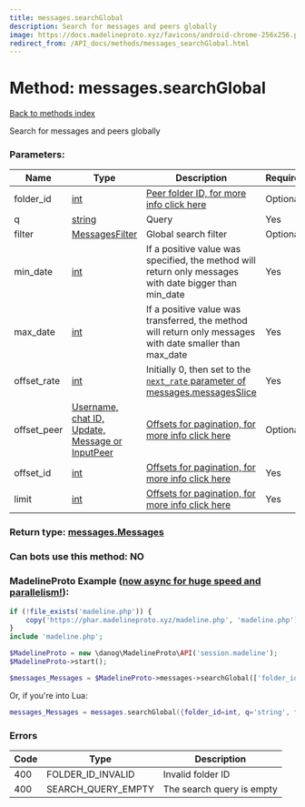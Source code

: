 ```yaml
---
title: messages.searchGlobal
description: Search for messages and peers globally
image: https://docs.madelineproto.xyz/favicons/android-chrome-256x256.png
redirect_from: /API_docs/methods/messages_searchGlobal.html
---
```

# Method: messages.searchGlobal
[Back to methods index](index.md)



Search for messages and peers globally

### Parameters:

| Name     |    Type       | Description | Required |
|----------|---------------|-------------|----------|
|folder\_id|[int](../types/int.md) | [Peer folder ID, for more info click here](https://core.telegram.org/api/folders#peer-folders) | Optional|
|q|[string](../types/string.md) | Query | Yes|
|filter|[MessagesFilter](../types/MessagesFilter.md) | Global search filter | Optional|
|min\_date|[int](../types/int.md) | If a positive value was specified, the method will return only messages with date bigger than min\_date | Yes|
|max\_date|[int](../types/int.md) | If a positive value was transferred, the method will return only messages with date smaller than max\_date | Yes|
|offset\_rate|[int](../types/int.md) | Initially 0, then set to the [`next_rate` parameter of messages.messagesSlice](../constructors/messages.messagesSlice.md) | Yes|
|offset\_peer|[Username, chat ID, Update, Message or InputPeer](../types/InputPeer.md) | [Offsets for pagination, for more info click here](https://core.telegram.org/api/offsets) | Optional|
|offset\_id|[int](../types/int.md) | [Offsets for pagination, for more info click here](https://core.telegram.org/api/offsets) | Yes|
|limit|[int](../types/int.md) | [Offsets for pagination, for more info click here](https://core.telegram.org/api/offsets) | Yes|


### Return type: [messages.Messages](../types/messages.Messages.md)

### Can bots use this method: **NO**


### MadelineProto Example ([now async for huge speed and parallelism!](https://docs.madelineproto.xyz/docs/ASYNC.html)):


```php
if (!file_exists('madeline.php')) {
    copy('https://phar.madelineproto.xyz/madeline.php', 'madeline.php');
}
include 'madeline.php';

$MadelineProto = new \danog\MadelineProto\API('session.madeline');
$MadelineProto->start();

$messages_Messages = $MadelineProto->messages->searchGlobal(['folder_id' => int, 'q' => 'string', 'filter' => MessagesFilter, 'min_date' => int, 'max_date' => int, 'offset_rate' => int, 'offset_peer' => InputPeer, 'offset_id' => int, 'limit' => int, ]);
```

Or, if you're into Lua:

```lua
messages_Messages = messages.searchGlobal({folder_id=int, q='string', filter=MessagesFilter, min_date=int, max_date=int, offset_rate=int, offset_peer=InputPeer, offset_id=int, limit=int, })
```

### Errors

| Code | Type     | Description   |
|------|----------|---------------|
|400|FOLDER_ID_INVALID|Invalid folder ID|
|400|SEARCH_QUERY_EMPTY|The search query is empty|


